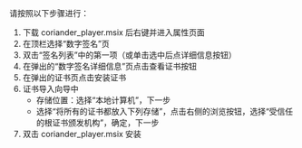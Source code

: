 请按照以下步骤进行：

1. 下载 coriander_player.msix 后右键并进入属性页面
2. 在顶栏选择“数字签名”页
3. 双击“签名列表”中的第一项（或单击选中后点详细信息按钮）
4. 在弹出的“数字签名详细信息”页点击查看证书按钮
5. 在弹出的证书页点击安装证书
6. 证书导入向导中
   - 存储位置：选择“本地计算机”，下一步
   - 选择“将所有的证书都放入下列存储”，点击右侧的浏览按钮，选择“受信任的根证书颁发机构”，确定，下一步
7. 双击 coriander_player.msix 安装